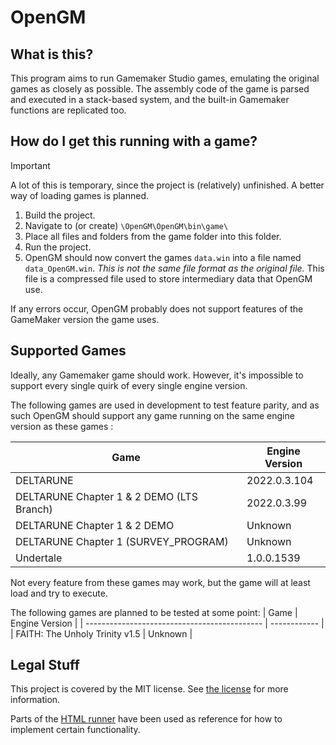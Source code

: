 # OpenGM

## What is this?
This program aims to run Gamemaker Studio games, emulating the original games as closely as possible. The assembly code of the game is parsed and executed in a stack-based system, and the built-in Gamemaker functions are replicated too.

## How do I get this running with a game?
> [!IMPORTANT]  
> A lot of this is temporary, since the project is (relatively) unfinished. A better way of loading games is planned.
1. Build the project.
2. Navigate to (or create) `\OpenGM\OpenGM\bin\game\`
3. Place all files and folders from the game folder into this folder.
5. Run the project.
6. OpenGM should now convert the games `data.win` into a file named `data_OpenGM.win`. *This is not the same file format as the original file.* This file is a compressed file used to store intermediary data that OpenGM use.

If any errors occur, OpenGM probably does not support features of the GameMaker version the game uses.

## Supported Games
Ideally, any Gamemaker game should work. However, it's impossible to support every single quirk of every single engine version.

The following games are used in development to test feature parity, and as such OpenGM should support any game running on the same engine version as these games :

| Game  | Engine Version |
| -------------------------------------------- | ------------ |
| DELTARUNE                                    | 2022.0.3.104 |
| DELTARUNE Chapter 1 & 2 DEMO (LTS Branch)    | 2022.0.3.99  |
| DELTARUNE Chapter 1 & 2 DEMO                 | Unknown	  |
| DELTARUNE Chapter 1 (SURVEY_PROGRAM)         | Unknown      |
| Undertale                                    | 1.0.0.1539   |

Not every feature from these games may work, but the game will at least load and try to execute.

The following games are planned to be tested at some point:
| Game  | Engine Version |
| -------------------------------------------- | ------------ |
| FAITH: The Unholy Trinity v1.5			   | Unknown	  |

## Legal Stuff
This project is covered by the MIT license. See [the license](LICENSE) for more information.

Parts of the [HTML runner](https://github.com/YoYoGames/GameMaker-HTML5) have been used as reference for how to implement certain functionality.

